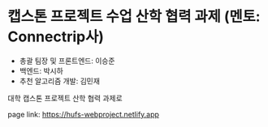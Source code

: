 # 캡스톤 프로젝트 수업 산학 협력 과제 (멘토: Connectrip사)

- 총괄 팀장 및 프론트엔드: 이승준
- 백엔드: 박시하
- 추천 알고리즘 개발: 김민재

대학 캡스톤 프로젝트 산학 협력 과제로 

page link: https://hufs-webproject.netlify.app

